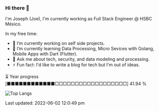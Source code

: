 ### Hi there 👋

I'm Joseph (Joe), I'm currently working as Full Stack Engineer @ HSBC México.

In my free time:

- 🔭 I’m currently working on self side projects.
- 🌱 I’m currently learning Data Processing, Micro Sevices with Golang, Mobile Apps with Dart (Flutter).
- 💬 Ask me about tech, security, and data modeling and processing.
- ⚡ Fun fact: I'd like to write a blog for tech but I'm out of ideas.

⏳ Year progress  [■■■■■■■■■■■■□□□□□□□□□□□□□□□□□□]  41.94 %

![Top Langs](https://github-readme-stats.vercel.app/api/top-langs/?username=joseph-sx&layout=compact&langs_count=10&theme=dark&hide=html,css)



Last updated: 2022-06-02 12:0:49 pm